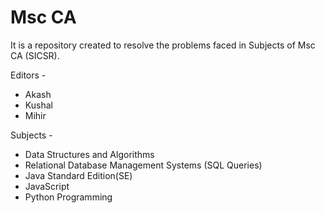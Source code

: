 # Msc CA

It is a repository created to resolve the problems faced in Subjects of Msc CA (SICSR).


Editors -
- Akash
- Kushal 
- Mihir

Subjects -
- Data Structures and Algorithms
- Relational Database Management Systems (SQL Queries)
- Java Standard Edition(SE)
- JavaScript
- Python Programming
